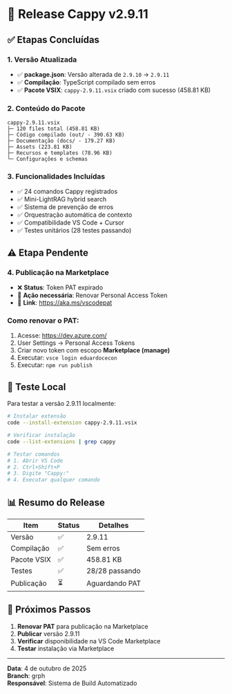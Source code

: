 # 🚀 Release Cappy v2.9.11

## ✅ Etapas Concluídas

### 1. Versão Atualizada
- ✅ **package.json**: Versão alterada de `2.9.10` → `2.9.11`
- ✅ **Compilação**: TypeScript compilado sem erros
- ✅ **Pacote VSIX**: `cappy-2.9.11.vsix` criado com sucesso (458.81 KB)

### 2. Conteúdo do Pacote
```
cappy-2.9.11.vsix
├─ 120 files total (458.81 KB)
├─ Código compilado (out/ - 390.63 KB)
├─ Documentação (docs/ - 179.27 KB) 
├─ Assets (223.81 KB)
├─ Recursos e templates (78.96 KB)
└─ Configurações e schemas
```

### 3. Funcionalidades Incluídas
- ✅ 24 comandos Cappy registrados
- ✅ Mini-LightRAG hybrid search
- ✅ Sistema de prevenção de erros
- ✅ Orquestração automática de contexto
- ✅ Compatibilidade VS Code + Cursor
- ✅ Testes unitários (28 testes passando)

## ⚠️ Etapa Pendente

### 4. Publicação na Marketplace
- ❌ **Status**: Token PAT expirado
- 🔧 **Ação necessária**: Renovar Personal Access Token
- 🔗 **Link**: https://aka.ms/vscodepat

### Como renovar o PAT:
1. Acesse: https://dev.azure.com/
2. User Settings → Personal Access Tokens
3. Criar novo token com escopo **Marketplace (manage)**
4. Executar: `vsce login eduardocecon`
5. Executar: `npm run publish`

## 🧪 Teste Local

Para testar a versão 2.9.11 localmente:

```bash
# Instalar extensão
code --install-extension cappy-2.9.11.vsix

# Verificar instalação
code --list-extensions | grep cappy

# Testar comandos
# 1. Abrir VS Code
# 2. Ctrl+Shift+P
# 3. Digite "Cappy:" 
# 4. Executar qualquer comando
```

## 📊 Resumo do Release

| Item | Status | Detalhes |
|------|--------|----------|
| Versão | ✅ | 2.9.11 |
| Compilação | ✅ | Sem erros |
| Pacote VSIX | ✅ | 458.81 KB |
| Testes | ✅ | 28/28 passando |
| Publicação | ⏳ | Aguardando PAT |

## 🎯 Próximos Passos

1. **Renovar PAT** para publicação na Marketplace
2. **Publicar** versão 2.9.11
3. **Verificar** disponibilidade na VS Code Marketplace
4. **Testar** instalação via Marketplace

---

**Data**: 4 de outubro de 2025  
**Branch**: grph  
**Responsável**: Sistema de Build Automatizado